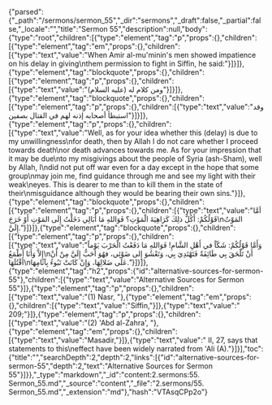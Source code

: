 {"parsed":{"_path":"/sermons/sermon_55","_dir":"sermons","_draft":false,"_partial":false,"_locale":"","title":"Sermon 55","description":null,"body":{"type":"root","children":[{"type":"element","tag":"p","props":{},"children":[{"type":"element","tag":"em","props":{},"children":[{"type":"text","value":"When Amir al-mu'minin's men showed impatience on his delay in giving\nthem permission to fight in Siffin, he said:"}]}]},{"type":"element","tag":"blockquote","props":{},"children":[{"type":"element","tag":"p","props":{},"children":[{"type":"text","value":"ومن كلام له (عليه السلام)"}]}]},{"type":"element","tag":"blockquote","props":{},"children":[{"type":"element","tag":"p","props":{},"children":[{"type":"text","value":"وقد استبطأ أصحابه إذنه لهم في القتال بصفين"}]}]},{"type":"element","tag":"p","props":{},"children":[{"type":"text","value":"Well, as for your idea whether this (delay) is due to my unwillingness\nfor death, then by Allah I do not care whether I proceed towards death\nor death advances towards me. As for your impression that it may be due\nto my misgivings about the people of Syria (ash-Sham), well by Allah, I\ndid not put off war even for a day except in the hope that some group\nmay join me, find guidance through me and see my light with their weak\neyes. This is dearer to me than to kill them in the state of their\nmisguidance although they would be bearing their own sins."}]},{"type":"element","tag":"blockquote","props":{},"children":[{"type":"element","tag":"p","props":{},"children":[{"type":"text","value":"أمَّا قَوْلُكُمْ: أَكُلَّ ذلِكَ كَرَاهِيَةَ الْمَوْتِ؟ فَوَاللهِ مَا أُبَالِي دَخَلْتُ إِلَى المَوْتِ أَوْ خَرَجَ\nالمَوْتُ إِلَيَّ."}]}]},{"type":"element","tag":"blockquote","props":{},"children":[{"type":"element","tag":"p","props":{},"children":[{"type":"text","value":"وَأَمَّا قَوْلُكُمْ: شَكّاً في أَهْلِ الشَّامِ! فَوَاللهِ مَا دَفَعْتُ الْحَرْبَ يَوْماً إِلاَّ وَأَنَا أَطْمَعُ\nأَنْ تَلْحَقَ بِي طَائِفَةٌ فَتَهْتَدِيَ بِي، وَتَعْشُوَ إِلى ضَوْئِي، فهُوَ أَحَبُّ إِلَيَّ مِنْ أَنْ أَقْتُلَهَا\nعَلَى ضَلالِهَا، وَإِنْ كَانَتْ تَبُوءُ بِآثَامِهَا."}]}]},{"type":"element","tag":"h2","props":{"id":"alternative-sources-for-sermon-55"},"children":[{"type":"text","value":"Alternative Sources for Sermon 55"}]},{"type":"element","tag":"p","props":{},"children":[{"type":"text","value":"(1) Nasr, "},{"type":"element","tag":"em","props":{},"children":[{"type":"text","value":"Siffin,"}]},{"type":"text","value":" 209;"}]},{"type":"element","tag":"p","props":{},"children":[{"type":"text","value":"(2) 'Abd al-Zahra', "},{"type":"element","tag":"em","props":{},"children":[{"type":"text","value":"Masadir,"}]},{"type":"text","value":" II, 27, says that statements to this\neffect have been widely narrated from 'Ali (A)."}]}],"toc":{"title":"","searchDepth":2,"depth":2,"links":[{"id":"alternative-sources-for-sermon-55","depth":2,"text":"Alternative Sources for Sermon 55"}]}},"_type":"markdown","_id":"content:2.sermons:55. Sermon_55.md","_source":"content","_file":"2.sermons/55. Sermon_55.md","_extension":"md"},"hash":"VTAsqCPp2o"}